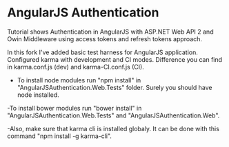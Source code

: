AngularJS Authentication
=======================

Tutorial shows Authentication in AngularJS with ASP.NET Web API 2 and Owin Middleware using access tokens and refresh tokens approach. 

In this fork I've added basic test harness for AngularJS application. Configured karma with development and CI modes. Difference you can find in karma.conf.js (dev) and karma-CI.conf.js (CI).

- To install node modules run "npm install" in "AngularJSAuthentication.Web.Tests" folder. Surely you should have node installed.

-To install bower modules run "bower install" in  "AngularJSAuthentication.Web.Tests" and "AngularJSAuthentication.Web".

-Also, make sure that karma cli is installed globaly. It can be done with this command "npm install -g karma-cli".

